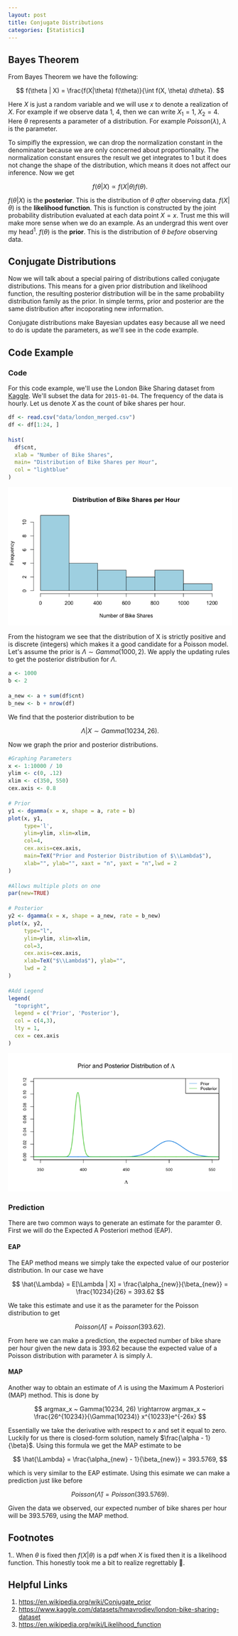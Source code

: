 ```yaml
---
layout: post
title: Conjugate Distributions
categories: [Statistics]
---
```


## Bayes Theorem

From Bayes Theorem we have the following:

$$
f(\theta | X) =  \frac{f(X|\theta) f(\theta)}{\int f(X, \theta) d\theta}.
$$

Here $X$ is just a random variable and we will use $x$ to denote a realization of $X$. For example if we observe data 1, 4, then we can write $X_1 = 1$, $X_2 = 4$. Here $\theta$ represents a parameter of a distribution. For example $Poisson(\lambda)$, $\lambda$ is the parameter.

To simpifly the expression, we can drop the normalization constant in the denominator because we are only concerned about proportionality. The normalization constant ensures the result we get integrates to 1 but it does not change the shape of the distribution, which means it does not affect our inference. Now we get 

$$
f(\theta | X) \propto f(X|\theta) f(\theta).
$$

$f(\theta \text{|} X)$ is the **posterior**. This is the distribution of $\theta$ *after* observing data. $f(X \text{|} \theta)$ is the **likelihood function**. This is function is constructed by the joint probability distribution evaluated at each data point $X=x$. Trust me this will make more sense when we do an example. As an undergrad this went over my $\text{head}^1$. $f(\theta)$ is the **prior**. This is the distribution of $\theta$ *before* observing data. 

## Conjugate Distributions

Now we will talk about a special pairing of distributions called conjugate distributions. This means for a given prior distribution and likelihood function, the resulting posterior distribution will be in the same probability distribution family as the prior. In simple terms, prior and posterior are the same distribution after incoporating new information.

Conjugate distributions make Bayesian updates easy because all we need to do is update the parameters, as we'll see in the code example.

## Code Example

### Code

For this code example, we'll use the London Bike Sharing dataset from [Kaggle](https://www.kaggle.com/datasets/hmavrodiev/london-bike-sharing-dataset). We'll subset the data for `2015-01-04`. The frequency of the data is hourly. Let us denote $X$ as the count of bike shares per hour.

~~~ r
df <- read.csv("data/london_merged.csv")
df <- df[1:24, ]

hist(
  df$cnt,
  xlab = "Number of Bike Shares",
  main= "Distribution of Bike Shares per Hour",
  col = "lightblue"  
)
~~~

<img src="/assets/img/bike_hist.png">

From the histogram we see that the distribution of X is strictly positive and is discrete (integers) which makes it a good candidate for a Poisson model. Let's assume the prior is $\Lambda \sim Gamma(1000, 2)$. We apply the updating rules to get the posterior distribution for $\Lambda$.

~~~ r
a <- 1000
b <- 2

a_new <- a + sum(df$cnt)
b_new <- b + nrow(df)
~~~

We find that the posterior distribution to be

$$
\Lambda | X \sim Gamma(10234, 26).
$$

Now we graph the prior and posterior distributions.

~~~ r
#Graphing Parameters
x <- 1:10000 / 10 
ylim <- c(0, .12)
xlim <- c(350, 550)
cex.axis <- 0.8

# Prior
y1 <- dgamma(x = x, shape = a, rate = b)
plot(x, y1, 
     type='l', 
     ylim=ylim, xlim=xlim, 
     col=4, 
     cex.axis=cex.axis, 
     main=TeX("Prior and Posterior Distribution of $\\Lambda$"), 
     xlab="", ylab="", xaxt = "n", yaxt = "n",lwd = 2
)

#Allows multiple plots on one
par(new=TRUE)

# Posterior
y2 <- dgamma(x = x, shape = a_new, rate = b_new)
plot(x, y2, 
     type="l",
     ylim=ylim, xlim=xlim,  
     col=3, 
     cex.axis=cex.axis, 
     xlab=TeX("$\\Lambda$"), ylab="",
     lwd = 2
)

#Add Legend
legend(
  "topright",
  legend = c('Prior', 'Posterior'), 
  col = c(4,3), 
  lty = 1, 
  cex = cex.axis 
)
~~~

<img src="/assets/img/bike_post_prior.png">

### Prediction

There are two common ways to generate an estimate for the paramter $\Theta$. First we will do the Expected A Posteriori method (EAP).

#### EAP

The EAP method means we simply take the expected value of our posterior distribution. In our case we have

$$
\hat{\Lambda} = E[\Lambda | X] = \frac{\alpha_{new}}{\beta_{new}} = \frac{10234}{26} = 393.62
$$

We take this estimate and use it as the parameter for the Poisson distribution to get

$$
Poisson(\hat{\Lambda}) = Poisson(393.62). 
$$

From here we can make a prediction, the expected number of bike share per hour given the new data is 393.62 because the expected value of a Poisson distribution with parameter $\lambda$ is simply $\lambda$.

#### MAP

Another way to obtain an estimate of $\Lambda$ is using the Maximum A Posteriori (MAP) method. This is done by 

$$
argmax_x ~ Gamma(10234, 26) \rightarrow argmax_x ~ \frac{26^{10234}}{\Gamma(10234)} x^{10233}e^{-26x}
$$

Essentially we take the derivative with respect to $x$ and set it equal to zero. Luckily for us there is closed-form solution, namely $\frac{\alpha - 1}{\beta}$. Using this formula we get the MAP estimate to be

$$
\hat{\Lambda} = \frac{\alpha_{new} - 1}{\beta_{new}} = 393.5769,
$$

which is very similar to the EAP estimate. Using this esimate we can make a prediction just like before

$$
Poisson(\hat{\Lambda}) = Poisson(393.5769). 
$$

Given the data we observed, our expected number of bike shares per hour will be 393.5769, using the MAP method.

## Footnotes
1.. When $\theta$ is fixed then $f(X | \theta)$ is a pdf when $X$ is fixed then it is a likelihood function. This honestly took me a bit to realize regrettably 🫠.

## Helpful Links
1. https://en.wikipedia.org/wiki/Conjugate_prior
2. https://www.kaggle.com/datasets/hmavrodiev/london-bike-sharing-dataset
3. https://en.wikipedia.org/wiki/Likelihood_function
